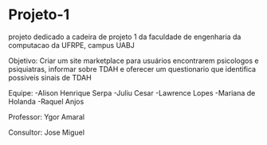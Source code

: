 # Projeto-1
 projeto dedicado a cadeira de projeto 1 da faculdade de engenharia da computacao da UFRPE, campus UABJ

Objetivo:
Criar um site marketplace para usuários encontrarem psicologos e psiquiatras, informar sobre TDAH e oferecer um questionario que identifica possiveis sinais de TDAH

Equipe:
-Alison Henrique Serpa
-Juliu Cesar
-Lawrence Lopes
-Mariana de Holanda
-Raquel Anjos

Professor:
Ygor Amaral

Consultor:
Jose Miguel
